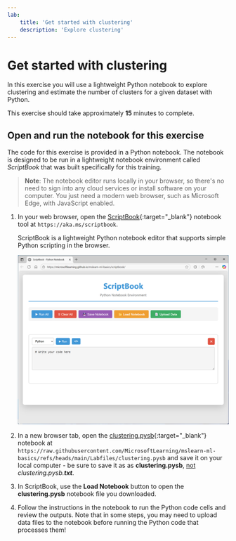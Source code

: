 ```yaml
---
lab:
    title: 'Get started with clustering'
    description: 'Explore clustering'
---
```



# Get started with clustering

In this exercise you will use a lightweight Python notebook to explore clustering and estimate the number of clusters for a given dataset with Python.

This exercise should take approximately **15** minutes to complete.

## Open and run the notebook for this exercise

The code for this exercise is provided in a Python notebook. The notebook is designed to be run in a lightweight notebook environment called *ScriptBook* that was built specifically for this training. 

> **Note**: The notebook editor runs locally in your browser, so there's no need to sign into any cloud services or install software on your computer. You just need a modern web browser, such as Microsoft Edge, with JavaScript enabled.

1. In your web browser, open the [ScriptBook](https://aka.ms/scriptbook){:target="_blank"} notebook tool at `https://aka.ms/scriptbook`.

    ScriptBook is a lightweight Python notebook editor that supports simple Python scripting in the browser.

    ![Screenshot of ScriptBook](./Media/script-book.png)

1. In a new browser tab, open the [clustering.pysb](https://raw.githubusercontent.com/MicrosoftLearning/mslearn-ml-basics/refs/heads/main/Labfiles/clustering.pysb){:target="_blank"} notebook at `https://raw.githubusercontent.com/MicrosoftLearning/mslearn-ml-basics/refs/heads/main/Labfiles/clustering.pysb` and save it on your local computer - be sure to save it as as **clustering.pysb**, <u>not</u> *clustering.pysb.**txt***.
1. In ScriptBook, use the **Load Notebook** button to open the **clustering.pysb** notebook file you downloaded.
1. Follow the instructions in the notebook to run the Python code cells and review the outputs. Note that in some steps, you may need to upload data files to the notebook before running the Python code that processes them!
